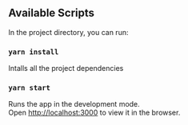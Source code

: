 ## Available Scripts

In the project directory, you can run:

### `yarn install`

Intalls all the project dependencies

### `yarn start`

Runs the app in the development mode.\
Open [http://localhost:3000](http://localhost:3000) to view it in the browser.
